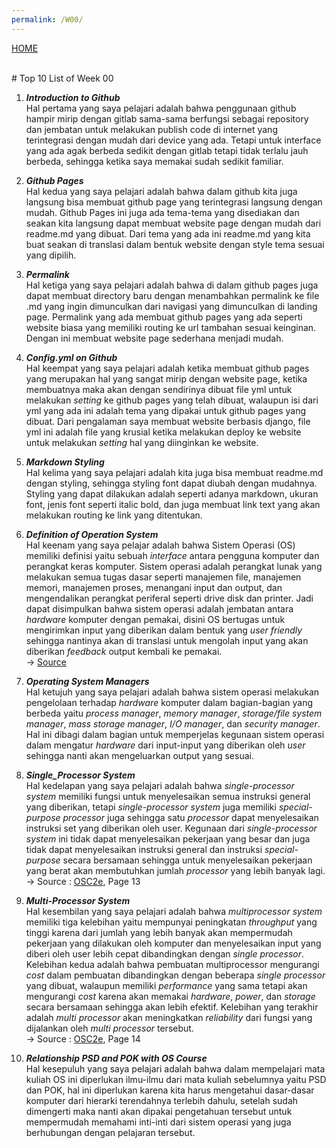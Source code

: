 ```yaml
---
permalink: /W00/
---
```

[HOME](../)

<br/>
# Top 10 List of Week 00

1. ___Introduction to Github___<br>
Hal pertama yang saya pelajari adalah bahwa penggunaan github hampir mirip dengan gitlab sama-sama berfungsi sebagai repository dan jembatan untuk melakukan publish code di internet yang terintegrasi dengan mudah dari device yang ada. Tetapi untuk interface yang ada agak berbeda sedikit dengan gitlab tetapi tidak terlalu jauh berbeda, sehingga ketika saya memakai sudah sedikit familiar.

2. ___Github Pages___<br>
Hal kedua yang saya pelajari adalah bahwa dalam github kita juga langsung bisa membuat github page yang terintegrasi langsung dengan mudah. Github Pages ini juga ada tema-tema yang disediakan dan seakan kita langsung dapat membuat website page dengan mudah dari readme.md yang dibuat. Dari tema yang ada ini readme.md yang kita buat seakan di translasi dalam bentuk website dengan style tema sesuai yang dipilih.

3. ___Permalink___<br>
Hal ketiga yang saya pelajari adalah bahwa di dalam github pages juga dapat membuat directory baru dengan menambahkan permalink ke file .md yang ingin dimunculkan dari navigasi yang dimunculkan di landing page. Permalink yang ada membuat github pages yang ada seperti website biasa yang memiliki routing ke url tambahan sesuai keinginan. Dengan ini membuat website page sederhana menjadi mudah.

4. ___Config.yml on Github___<br>
Hal keempat yang saya pelajari adalah ketika membuat github pages yang merupakan hal yang sangat mirip dengan website page, ketika membuatnya maka akan dengan sendirinya dibuat file yml untuk melakukan _setting_ ke github pages yang telah dibuat, walaupun isi dari yml yang ada ini adalah tema yang dipakai untuk github pages yang dibuat. Dari pengalaman saya membuat website berbasis django, file yml ini adalah file yang krusial ketika melakukan deploy ke website untuk melakukan _setting_ hal yang diinginkan ke website.

5. ___Markdown Styling___<br>
Hal kelima yang saya pelajari adalah kita juga bisa membuat readme.md dengan styling, sehingga styling font dapat diubah dengan mudahnya. Styling yang dapat dilakukan adalah seperti adanya markdown, ukuran font, jenis font seperti italic bold, dan juga membuat link text yang akan melakukan routing ke link yang ditentukan. 


6. ___Definition of Operation System___<br>
Hal keenam yang saya pelajar adalah bahwa Sistem Operasi (OS) memiliki definisi yaitu sebuah _interface_ antara pengguna komputer dan perangkat keras komputer. Sistem operasi adalah perangkat lunak yang melakukan semua tugas dasar seperti manajemen file, manajemen memori, manajemen proses, menangani input dan output, dan mengendalikan perangkat periferal seperti drive disk dan printer. Jadi dapat disimpulkan bahwa sistem operasi adalah jembatan antara _hardware_ komputer dengan pemakai, disini OS bertugas untuk mengirimkan input yang diberikan dalam bentuk yang _user friendly_ sehingga nantinya akan di translasi untuk mengolah input yang akan diberikan _feedback_ output kembali ke pemakai. <br/>
-> [Source](https://www.tutorialspoint.com/operating_system/os_overview.htm)

7. ___Operating System Managers___<br>
Hal ketujuh yang saya pelajari adalah bahwa sistem operasi melakukan pengelolaan terhadap _hardware_ komputer dalam bagian-bagian yang berbeda yaitu _process manager_, _memory manager_, _storage/file system manager_, _mass storage manager_, _I/O manager_, dan _security manager_. Hal ini dibagi dalam bagian untuk memperjelas kegunaan sistem operasi dalam mengatur _hardware_ dari input-input yang diberikan oleh _user_ sehingga nanti akan mengeluarkan output yang sesuai.

8. ___Single_Processor System___<br>
Hal kedelapan yang saya pelajari adalah bahwa _single-processor system_ memiliki fungsi untuk menyelesaikan semua instruksi general yang diberikan, tetapi _single-processor system_ juga memiliki _special-purpose processor_ juga sehingga satu _processor_ dapat menyelesaikan instruksi set yang diberikan oleh user. Kegunaan dari _single-processor system_ ini tidak dapat menyelesaikan pekerjaan yang besar dan juga tidak dapat menyelesaikan instruksi general dan instruksi _special-purpose_ secara bersamaan sehingga untuk menyelesaikan pekerjaan yang berat akan membutuhkan jumlah _processor_ yang lebih banyak lagi. <br/>-> Source : [OSC2e](https://dusithost.dusit.ac.th/~juthawut_cha/download/Operating_System_Concepts_Essentials_2nd_Edition.pdf), Page 13

9. ___Multi-Processor System___<br>
Hal kesembilan yang saya pelajari adalah bahwa _multiprocessor system_ memiliki tiga kelebihan yaitu mempunyai peningkatan _throughput_ yang tinggi karena dari jumlah yang lebih banyak akan mempermudah pekerjaan yang dilakukan oleh komputer dan menyelesaikan input yang diberi oleh user lebih cepat dibandingkan dengan _single processor_. Kelebihan kedua adalah bahwa pembuatan multiprocessor mengurangi _cost_ dalam pembuatan dibandingkan dengan beberapa _single processor_ yang dibuat, walaupun memiliki _performance_ yang sama tetapi akan mengurangi _cost_ karena akan memakai _hardware_, _power_, dan _storage_ secara bersamaan sehingga akan lebih efektif. Kelebihan yang terakhir adalah _multi processor_ akan meningkatkan _reliability_ dari fungsi yang dijalankan oleh _multi processor_ tersebut. <br/>-> Source : [OSC2e](https://dusithost.dusit.ac.th/~juthawut_cha/download/Operating_System_Concepts_Essentials_2nd_Edition.pdf), Page 14

10. ___Relationship PSD and POK with OS Course___<br>
Hal kesepuluh yang saya pelajari adalah bahwa dalam mempelajari mata kuliah OS ini diperlukan ilmu-ilmu dari mata kuliah sebelumnya yaitu PSD dan POK, hal ini diperlukan karena kita harus mengetahui dasar-dasar komputer dari hierarki terendahnya terlebih dahulu, setelah sudah dimengerti maka nanti akan dipakai pengetahuan tersebut untuk mempermudah memahami inti-inti dari sistem operasi yang juga berhubungan dengan pelajaran tersebut.
